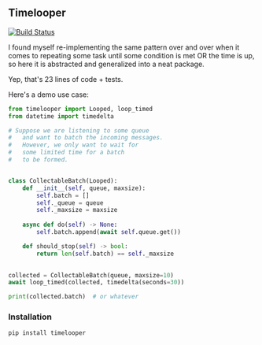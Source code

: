 ## Timelooper

[![Build Status](https://app.travis-ci.com/monomonedula/timelooper.svg?branch=master)](https://app.travis-ci.com/monomonedula/timelooper)

I found myself re-implementing the same 
pattern over and over 
when it comes to repeating some task until 
some condition is met OR 
the time is up, so here it is abstracted and generalized into
a neat package. 

Yep, that's 23 lines of code + tests.


Here's a demo use case:
```python
from timelooper import Looped, loop_timed
from datetime import timedelta

# Suppose we are listening to some queue
#   and want to batch the incoming messages.
#   However, we only want to wait for
#   some limited time for a batch 
#   to be formed.


class CollectableBatch(Looped):
    def __init__(self, queue, maxsize):
        self.batch = []
        self._queue = queue
        self._maxsize = maxsize
    
    async def do(self) -> None:
        self.batch.append(await self.queue.get())

    def should_stop(self) -> bool:
        return len(self.batch) == self._maxsize

    
collected = CollectableBatch(queue, maxsize=10)
await loop_timed(collected, timedelta(seconds=30))  

print(collected.batch)  # or whatever

```


### Installation
```shell
pip install timelooper
```